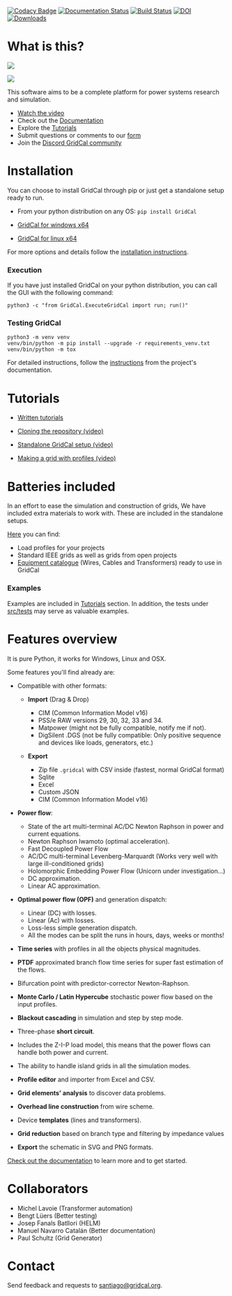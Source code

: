 [![Codacy Badge](https://api.codacy.com/project/badge/Grade/75e794c9bcfd49bda1721b9ba8f6c790)](https://app.codacy.com/app/SanPen/GridCal?utm_source=github.com&utm_medium=referral&utm_content=SanPen/GridCal&utm_campaign=Badge_Grade_Dashboard)
[![Documentation Status](https://readthedocs.org/projects/gridcal/badge/?version=latest)](https://gridcal.readthedocs.io/en/latest/?badge=latest) [![Build Status](https://travis-ci.org/SanPen/GridCal.svg?branch=master)](https://travis-ci.org/SanPen/GridCal)
[![DOI](https://www.zenodo.org/badge/49583206.svg)](https://www.zenodo.org/badge/latestdoi/49583206)
[![Downloads](https://static.pepy.tech/personalized-badge/gridcal?period=total&units=abbreviation&left_color=grey&right_color=green&left_text=Downloads)](https://pepy.tech/project/gridcal)

# What is this?

![](https://github.com/SanPen/GridCal/blob/master/pics/GridCal_banner.png)

![](https://github.com/SanPen/GridCal/blob/master/pics/GridCal.png)

This software aims to be a complete platform for power systems research and simulation.

- [Watch the video](https://youtu.be/SY66WgLGo54)
- Check out the [Documentation](https://gridcal.readthedocs.io/en/latest/about.html)
- Explore the [Tutorials](https://gridcal.readthedocs.io/en/latest/tutorials/tutorials_module.html)
- Submit questions or comments to our [form](https://forms.gle/MpjJAntAwZiLwE6B6)
- Join the [Discord GridCal community](https://discord.com/invite/dzxctaNbvu)

# Installation

You can choose to install GridCal through pip or just get a standalone setup ready to run.

- From your python distribution on any OS: `pip install GridCal`

- [GridCal for windows x64](https://45a5077a-25c4-47e3-9a30-f60734789b44.filesusr.com/archives/f651ec_0ea805a09a8841ea8e5e2cfd6fbd8598.zip?dn=GridCalsetup.zip)

- [GridCal for linux x64](https://45a5077a-25c4-47e3-9a30-f60734789b44.filesusr.com/archives/f651ec_7e2426b48b7849af9d19325f709f7b17.zip?dn=GridCal_linux.tar.zip)

For more options and details follow the
[installation instructions](https://gridcal.readthedocs.io/en/latest/getting_started/install.html).


### Execution

If you have just installed GridCal on your python distribution, 
you can call the GUI with the following command:

`python3 -c "from GridCal.ExecuteGridCal import run; run()"`

### Testing GridCal

    python3 -m venv venv
    venv/bin/python -m pip install --upgrade -r requirements_venv.txt
    venv/bin/python -m tox

 For detailed instructions, follow the
[instructions](https://gridcal.readthedocs.io/en/latest/getting_started.html)
from the project's documentation.

# Tutorials

- [Written tutorials](https://gridcal.readthedocs.io/en/latest/tutorials/tutorials_module.html)

- [Cloning the repository (video)](https://youtu.be/59W_rqimB6w)

- [Standalone GridCal setup (video)](https://youtu.be/SY66WgLGo54)

- [Making a grid with profiles (video)](https://youtu.be/H2d_2bMsIS0)

# Batteries included

In an effort to ease the simulation and construction of grids, 
We have included extra materials to work with. These are included in the standalone setups.

[Here](https://github.com/SanPen/GridCal/tree/master/Grids_and_profiles) you can find:
- Load profiles for your projects
- Standard IEEE grids as well as grids from open projects
- [Equipment catalogue](https://gridcal.readthedocs.io/en/latest/data_sheets.html) (Wires, Cables and Transformers) ready to use in GridCal

### Examples

Examples are included in [Tutorials](https://gridcal.readthedocs.io/en/latest/tutorials/tutorials_module.html) section. In addition, the
tests under [src/tests](https://github.com/SanPen/GridCal/tree/master/src/tests) may serve as valuable examples.



# Features overview

It is pure Python, it works for Windows, Linux and OSX.

Some features you'll find already are:

- Compatible with other formats:
  - **Import** (Drag & Drop)
    - CIM (Common Information Model v16)
    - PSS/e RAW versions 29, 30, 32, 33 and 34.
    - Matpower (might not be fully compatible, notify me if not).
    - DigSilent .DGS (not be fully compatible: Only positive sequence and devices like loads, generators, etc.)
    
  - **Export**
    - Zip file `.gridcal` with CSV inside (fastest, normal GridCal format) 
    - Sqlite
    - Excel
    - Custom JSON
    - CIM (Common Information Model v16)

- **Power flow**:
  - State of the art multi-terminal AC/DC Newton Raphson in power and current equations.
  - Newton Raphson Iwamoto (optimal acceleration).
  - Fast Decoupled Power Flow
  - AC/DC multi-terminal Levenberg-Marquardt (Works very well with large ill-conditioned grids)
  - Holomorphic Embedding Power Flow (Unicorn under investigation...)
  - DC approximation.
  - Linear AC approximation.
  
- **Optimal power flow (OPF)** and generation dispatch:
  - Linear (DC) with losses.
  - Linear (Ac) with losses.
  - Loss-less simple generation dispatch.  
  - All the modes can be split the runs in hours, days, weeks or months!

- **Time series** with profiles in all the objects physical magnitudes.

- **PTDF** approximated branch flow time series for super fast estimation of the flows.

- Bifurcation point with predictor-corrector Newton-Raphson.

- **Monte Carlo / Latin Hypercube** stochastic power flow based on the input profiles.

- **Blackout cascading** in simulation and step by step mode.

- Three-phase **short circuit**.

- Includes the Z-I-P load model, this means that the power flows can handle both power and current.

- The ability to handle island grids in all the simulation modes.

- **Profile editor** and importer from Excel and CSV.

- **Grid elements' analysis** to discover data problems.

- **Overhead line construction** from wire scheme.

- Device **templates** (lines and transformers).

- **Grid reduction** based on branch type and filtering by impedance values

- **Export** the schematic in SVG and PNG formats.

[Check out the documentation](https://gridcal.readthedocs.io) to learn more and to get started.

# Collaborators

- Michel Lavoie (Transformer automation)
- Bengt Lüers (Better testing)
- Josep Fanals Batllori (HELM)
- Manuel Navarro Catalán (Better documentation)
- Paul Schultz (Grid Generator)

# Contact

Send feedback and requests to [santiago@gridcal.org](santiago@gridcal.org).

